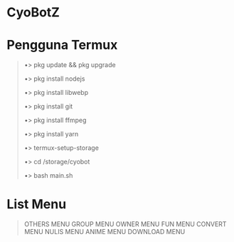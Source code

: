 # CyoBotZ

# Pengguna Termux

> •> pkg update && pkg upgrade 
> 
> •> pkg install nodejs 
>
> •> pkg install libwebp 
>
> •> pkg install git 
>
> •> pkg install ffmpeg 
>
> •> pkg install yarn 
>
> •> termux-setup-storage 
>
> •> cd /storage/cyobot 
>
> •> bash main.sh 

# List Menu

> OTHERS MENU
> GROUP MENU
> OWNER MENU
> FUN MENU
> CONVERT MENU
> NULIS MENU
> ANIME MENU
> DOWNLOAD MENU
